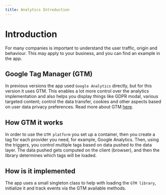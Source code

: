 ```yaml
---
title: Analytics Introduction
---
```


# Introduction

For many companies is important to understand the user traffic, origin and behaviour. This may apply
to your business, and you can find an example in the app.

## Google Tag Manager (GTM)

In previous versions the app used `Google Analytics` directly, but for this version it uses GTM.
This enables a lot more control over the analytics implementation and also helps you display things
like GDPR modal, various targeted content; control the data transfer, cookies and other aspects
based on user data privacy preferences. Read more about GTM
[here](https://support.google.com/tagmanager/answer/6102821?hl=en&ref_topic=3441530).

## How GTM it works

In order to use the `GTM platform` you set up a container, then you create a tag for each provider
you need, for example, Google Analytics. Then, using the triggers, you control multiple tags based
on data pushed to the data layer. The data pushed gets computed on the client (browser), and then
the library determines which tags will be loaded.

## How is it implemented

The app uses a small singleton class to help with loading the `GTM library`, initialize it and track
events via the GTM available methods.
